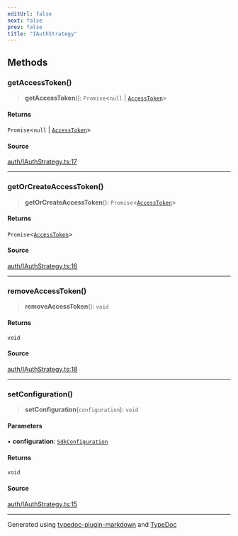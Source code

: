 ```yaml
---
editUrl: false
next: false
prev: false
title: "IAuthStrategy"
---
```


## Methods

### getAccessToken()

> **getAccessToken**(): `Promise`\<`null` \| [`AccessToken`](/api/interfaces/accesstoken/)\>

#### Returns

`Promise`\<`null` \| [`AccessToken`](/api/interfaces/accesstoken/)\>

#### Source

[auth/IAuthStrategy.ts:17](https://github.com/fostertheweb/spotify-web-sdk/blob/8d95f4b/src/auth/IAuthStrategy.ts#L17)

***

### getOrCreateAccessToken()

> **getOrCreateAccessToken**(): `Promise`\<[`AccessToken`](/api/interfaces/accesstoken/)\>

#### Returns

`Promise`\<[`AccessToken`](/api/interfaces/accesstoken/)\>

#### Source

[auth/IAuthStrategy.ts:16](https://github.com/fostertheweb/spotify-web-sdk/blob/8d95f4b/src/auth/IAuthStrategy.ts#L16)

***

### removeAccessToken()

> **removeAccessToken**(): `void`

#### Returns

`void`

#### Source

[auth/IAuthStrategy.ts:18](https://github.com/fostertheweb/spotify-web-sdk/blob/8d95f4b/src/auth/IAuthStrategy.ts#L18)

***

### setConfiguration()

> **setConfiguration**(`configuration`): `void`

#### Parameters

• **configuration**: [`SdkConfiguration`](/api/interfaces/sdkconfiguration/)

#### Returns

`void`

#### Source

[auth/IAuthStrategy.ts:15](https://github.com/fostertheweb/spotify-web-sdk/blob/8d95f4b/src/auth/IAuthStrategy.ts#L15)

***

Generated using [typedoc-plugin-markdown](https://www.npmjs.com/package/typedoc-plugin-markdown) and [TypeDoc](https://typedoc.org/)
